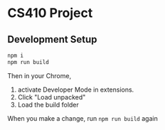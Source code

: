 # CS410 Project


## Development Setup
```bash
npm i
npm run build
```

Then in your Chrome, 
1. activate Developer Mode in extensions.  
2. Click "Load unpacked"
3. Load the build folder

When you make a change, run `npm run build` again

